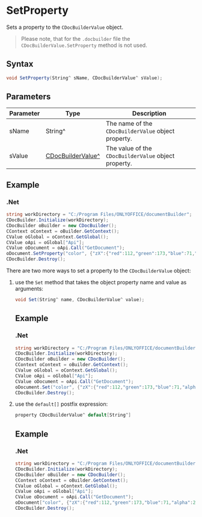 # SetProperty

Sets a property to the `CDocBuilderValue` object.

> Please note, that for the `.docbuilder` file the `CDocBuilderValue.SetProperty` method is not used.

## Syntax

```cs
void SetProperty(String^ sName, CDocBuilderValue^ sValue);
```

## Parameters

| Parameter | Type                                                         | Description                                          |
| --------- | ------------------------------------------------------------ | ---------------------------------------------------- |
| sName     | String^                                                      | The name of the `CDocBuilderValue` object property.  |
| sValue    | [CDocBuilderValue^](../CDocBuilderValue/CDocBuilderValue.md) | The value of the `CDocBuilderValue` object property. |

## Example

### .Net

```cs
string workDirectory = "C:/Program Files/ONLYOFFICE/documentBuilder";
CDocBuilder.Initialize(workDirectory);
CDocBuilder oBuilder = new CDocBuilder();
CContext oContext = oBuilder.GetContext();
CValue oGlobal = oContext.GetGlobal();
CValue oApi = oGlobal["Api"];
CValue oDocument = oApi.Call("GetDocument");
oDocument.SetProperty("color", {"zX":{"red":112,"green":173,"blue":71,"alpha":255},"type":"srgb","Zvf":null,"type":"uniColor"});
CDocBuilder.Destroy();
```

There are two more ways to set a property to the `CDocBuilderValue` object:

1. use the `Set` method that takes the object property name and value as arguments:

   ```cs
   void Set(String^ name, CDocBuilderValue^ value);
   ```

   ## Example

   ### .Net

   ```cs
   string workDirectory = "C:/Program Files/ONLYOFFICE/documentBuilder";
   CDocBuilder.Initialize(workDirectory);
   CDocBuilder oBuilder = new CDocBuilder();
   CContext oContext = oBuilder.GetContext();
   CValue oGlobal = oContext.GetGlobal();
   CValue oApi = oGlobal["Api"];
   CValue oDocument = oApi.Call("GetDocument");
   oDocument.Set("color", {"zX":{"red":112,"green":173,"blue":71,"alpha":255},"type":"srgb","Zvf":null,"type":"uniColor"});
   CDocBuilder.Destroy();
   ```

2. use the `default[]` postfix expression:

   ```cs
   property CDocBuilderValue^ default[String^]
   ```

   ## Example

   ### .Net

   ```cs
   string workDirectory = "C:/Program Files/ONLYOFFICE/documentBuilder";
   CDocBuilder.Initialize(workDirectory);
   CDocBuilder oBuilder = new CDocBuilder();
   CContext oContext = oBuilder.GetContext();
   CValue oGlobal = oContext.GetGlobal();
   CValue oApi = oGlobal["Api"];
   CValue oDocument = oApi.Call("GetDocument");
   oDocument["color", {"zX":{"red":112,"green":173,"blue":71,"alpha":255},"type":"srgb","Zvf":null,"type":"uniColor"}];
   CDocBuilder.Destroy();
   ```
